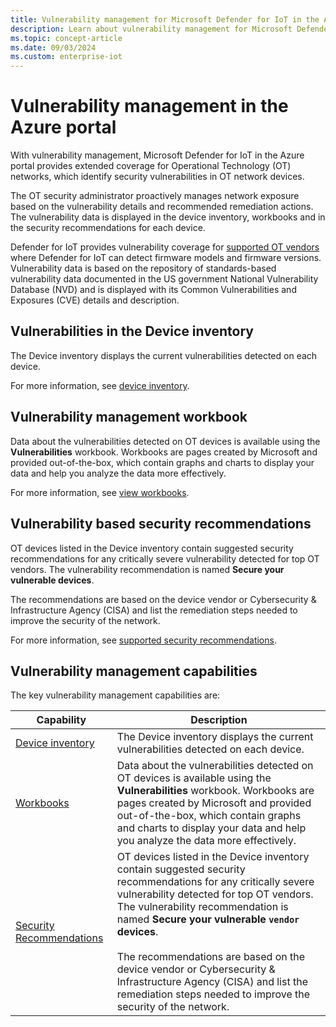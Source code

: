 ```yaml
---
title: Vulnerability management for Microsoft Defender for IoT in the Azure portal
description: Learn about vulnerability management for Microsoft Defender for IoT in the Azure portal.
ms.topic: concept-article
ms.date: 09/03/2024
ms.custom: enterprise-iot
---
```


# Vulnerability management in the Azure portal

With vulnerability management, Microsoft Defender for IoT in the Azure portal provides extended coverage for Operational Technology (OT) networks, which identify security vulnerabilities in OT network devices.

The OT security administrator proactively manages network exposure based on the vulnerability details and recommended remediation actions. The vulnerability data is displayed in the device inventory, workbooks and in the security recommendations for each device.

Defender for IoT provides vulnerability coverage for [supported OT vendors](resources-manage-proprietary-protocols.md) where Defender for IoT can detect firmware models and firmware versions. Vulnerability data is based on the repository of standards-based vulnerability data documented in the US government National Vulnerability Database (NVD) and is displayed with its Common Vulnerabilities and Exposures (CVE) details and description.

## Vulnerabilities in the Device inventory

The Device inventory displays the current vulnerabilities detected on each device.

For more information, see [device inventory](how-to-manage-device-inventory-for-organizations.md#view-full-device-details).

## Vulnerability management workbook

Data about the vulnerabilities detected on OT devices is available using the **Vulnerabilities** workbook. Workbooks are pages created by Microsoft and provided out-of-the-box, which contain graphs and charts to display your data and help you analyze the data more effectively.

For more information, see [view workbooks](workbooks.md#view-workbooks).

## Vulnerability based security recommendations

OT devices listed in the Device inventory contain suggested security recommendations for any critically severe vulnerability detected for top OT vendors. The vulnerability recommendation is named **Secure your vulnerable <vendor> devices**.

The recommendations are based on the device vendor or Cybersecurity & Infrastructure Agency (CISA) and list the remediation steps needed to improve the security of the network.

For more information, see [supported security recommendations](recommendations.md#supported-security-recommendations).

## Vulnerability management capabilities

The key vulnerability management capabilities are:

| Capability | Description |
| --- | ---|
| [Device inventory](how-to-manage-device-inventory-for-organizations.md#view-full-device-details)|  The Device inventory displays the current vulnerabilities detected on each device.  |
| [Workbooks](workbooks.md#view-workbooks) | Data about the vulnerabilities detected on OT devices is available using the **Vulnerabilities** workbook. Workbooks are pages created by Microsoft and provided out-of-the-box, which contain graphs and charts to display your data and help you analyze the data more effectively. |
| [Security Recommendations](recommendations.md#supported-security-recommendations) | OT devices listed in the Device inventory contain suggested security recommendations for any critically severe vulnerability detected for top OT vendors. The vulnerability recommendation is named **Secure your vulnerable `vendor` devices**.<br><br>The recommendations are based on the device vendor or Cybersecurity & Infrastructure Agency (CISA) and list the remediation steps needed to improve the security of the network. |
